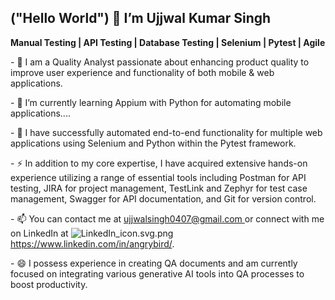 <p><h2>("Hello World") 👋 I’m Ujjwal Kumar Singh</h2></p>
  <p><b>Manual Testing | API Testing | Database Testing | Selenium | Pytest | Agile</b></p>
  <p>- 🔭 I am a Quality Analyst passionate about enhancing product quality to improve user experience and functionality of both mobile & web applications. </p>
<p>- 🌱 I’m currently learning Appium with Python for automating mobile applications....</p>
<p>- 💞️ I have successfully automated end-to-end functionality for multiple web applications using Selenium and Python within the Pytest framework.</p>
<p>- ⚡ In addition to my core expertise, I have acquired extensive hands-on experience utilizing a range of essential tools including Postman for API testing, JIRA for project management, TestLink and Zephyr for test case management, Swagger for API documentation, and Git for version control. </p>
<p>- 📫 You can contact me at <a href="url"> ujjwalsingh0407@gmail.com </a> or connect with me on LinkedIn at <img src="https://drive.google.com/file/d/11oL4eZrSMKVsxe0yhAfRuypCZUQxTyGM/view?usp=sharing" alt = "LinkedIn_icon.svg.png"> <a href="url">https://www.linkedin.com/in/angrybird/</a>.</p>
<p>- 😄 I possess experience in creating QA documents and am currently focused on integrating various generative AI tools into QA processes to boost productivity.</p>


<!---
angrybird04/angrybird04 is a ✨ special ✨ repository because its `README.md` (this file) appears on your GitHub profile.
You can click the Preview link to take a look at your changes.
--->
